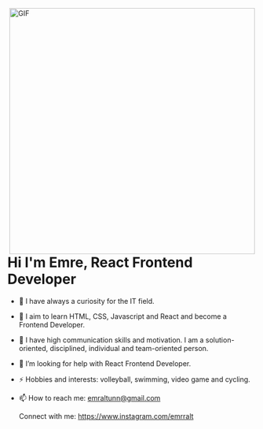 <img align="right" alt="GIF" src="https://github.com/abhisheknaiidu/abhisheknaiidu/blob/master/code.gif?raw=true" width="500"/>

# Hi I'm Emre, React Frontend Developer
- 🔭 I have always a curiosity for the IT field.
- 🌱 I aim to learn HTML, CSS, Javascript and React and become a Frontend Developer.
- 👯 I have high communication skills and motivation. I am a solution-oriented, disciplined, individual and team-oriented person.
- 🤔 I’m looking for help with React Frontend Developer.
- ⚡ Hobbies and interests: volleyball, swimming, video game and cycling.
- 📫 How to reach me: emraltunn@gmail.com

  Connect with me:
  https://www.instagram.com/emrralt
